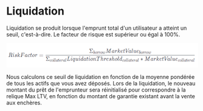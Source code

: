 # Liquidation

Liquidation se produit lorsque l'emprunt total d'un utilisateur a atteint un seuil, c'est-à-dire. Le facteur de risque est supérieur ou égal à 100%.

![](../.gitbook/assets/2.PNG)

Nous calculons ce seuil de liquidation en fonction de la moyenne pondérée de tous les actifs que vous avez déposés. Lors de la liquidation, le nouveau montant du prêt de l'emprunteur sera réinitialisé pour correspondre à la relique Max LTV, en fonction du montant de garantie existant avant la vente aux enchères.
